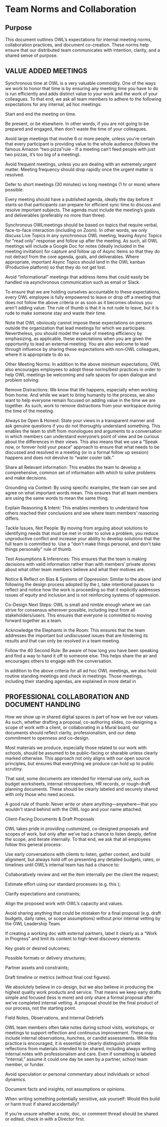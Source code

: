 # Team Norms and Collaboration

## Purpose

This document outlines OWL’s expectations for internal meeting norms, collaboration practices, and document co-creation. These norms help ensure that our distributed team communicates with intention, clarity, and a shared sense of purpose.



## VALUE ADDED MEETINGS


Synchronous time at OWL is a very valuable commodity. One of the ways we work to honor that time is by ensuring any meeting time you have to do is run efficiently and adds distinct value to your work and the work of your colleagues. To that end, we ask all team members to adhere to the following expectations for any internal, ad hoc meetings:

Start and end the meeting on time.

Be present, or be elsewhere. In other words, if you are not going to be prepared and engaged, then don’t waste the time of your colleagues.

Avoid large meetings that involve 6 or more people, unless you're certain that every participant is providing value to the whole audience (follows the famous Amazon “two pizza”rule - If a meeting can’t feed people with just two pizzas, it’s too big of a meeting).

Avoid frequent meetings, unless you are dealing with an extremely urgent matter. Meeting frequency should drop rapidly once the urgent matter is resolved.

Defer to short meetings (30 minutes) vs long meetings (1 hr or more) where possible.

Every meeting should have a published agenda, ideally the day before it starts so that participants can prepare for efficient sync time to discuss and resolve important subjects. The agenda must include the meeting’s goals and deliverables (preferably no more than three).

Synchronous OWLmeetings should be based on topics that require verbal, face-to-face interaction (including on Zoom). In other words, we only discuss Live Topics in any synchronous OWL meeting, leaving Async Topics for “read only” response and follow up after the meeting. As such, all OWL meetings will include a Google Doc for notes (ideally included in the meeting invitation) for capture and follow up of Async Items so that they do not detract from the core agenda, goals, and deliverables. Where appropriate, important Async Topics should land in the OWL kanban (Productive platform) so that they do not get lost.

Avoid “informational” meetings that address items that could easily be handled via asynchronous communication such as email or Slack.

To ensure that we are holding ourselves accountable to these expectations, every OWL employee is fully empowered to leave or drop off a meeting that does not follow the above criteria or as soon as it becomes obvious you aren't adding value. The rule of thumb is that it is not rude to leave, but it is rude to make someone stay and waste their time.

Note that OWL obviously cannot impose these expectations on persons outside the organization that lead meetings for which we participate. Nevertheless, you should model the value of meeting efficiency by emphasizing, as applicable, these expectations when you are given the opportunity to lead an external meeting. You are also welcome to lead through influence by sharing these expectations with non-OWL colleagues, where it is appropriate to do so.

Other Meeting Norms: In addition to the above minimum expectations, OWL also encourages employees to adopt these norms/best practices in order to help OWL meetings be welcoming and safe spaces for open dialogue and problem solving:

Remove Distractions: We know that life happens, especially when working from home. And while we want to bring humanity to the process, we also want to help everyone remain focused on adding value in the time we are together. As such, work to remove distractions from your workspace during the time of the meeting.

Always be Open & Honest: State your views in a transparent manner and ask genuine questions if you do not thoroughly understand something. This enables the team to shift from monologues and arguments to a conversation in which members can understand everyone’s point of view and be curious about the differences in their views. This also means that we use a “Speak now, or forever hold your peace” approach to ensure that what needs to be discussed and resolved in a meeting (or in a formal follow up session) happens and does not devolve to “water cooler talk.”

Share all Relevant Information: This enables the team to develop a comprehensive, common set of information with which to solve problems and make decisions.

Grounding via Context: By using specific examples, the team can see and agree on what important words mean. This ensures that all team members are using the same words to mean the same thing.

Explain Reasoning & Intent: This enables members to understand how others reached their conclusions and see where team members’ reasoning differs.

Tackle Issues, Not People: By moving from arguing about solutions to identifying needs that must be met in order to solve a problem, you reduce unproductive conflict and increase your ability to develop solutions that the full team is committed to. Use a "don't make things personal, and don't take things personally" rule of thumb.

Test Assumptions & Inferences: This ensures that the team is making decisions with valid information rather than with members’ private stories about what other team members believe and what their motives are.

Notice & Reflect on Bias & Systems of Oppression: Similar to the above (and following the design process adopted by the ), take intentional pauses to reflect and notice how the work is proceeding so that it explicitly addresses issues of equity and inclusion and is not reinforcing systems of oppression.

Co-Design Next Steps: OWL is small and nimble enough where we can strive for consensus wherever possible, including input from all stakeholders/users. This ensures that everyone is committed to moving forward together as a team.

Acknowledge the Elephants in the Room: This ensures that the team addresses the important but undiscussed issues that are hindering its results and that can only be resolved in a team meeting.

Follow the 40 Second Rule: Be aware of how long you have been speaking and find a way to hand it off to someone else. This helps share the air and encourages others to engage with the conversation.

In addition to the above criteria for all ad hoc OWL meetings, we also hold routine standing meetings and check in meetings. Those meetings, including their standing agendas, are explained in more detail in


## PROFESSIONAL COLLABORATION AND DOCUMENT HANDLING


How we show up in shared digital spaces is part of how we live our values. As such, whether drafting a proposal, co-authoring slides, co-designing a scope of work with a client, or collaborating in a Mural board, our documents should reflect clarity, professionalism, and our deep commitment to openness and co-design.

Most materials we produce, especially those related to our work with schools, should be assumed to be public-facing or sharable unless clearly marked otherwise. This approach not only aligns with our open source principles, but ensures that everything we produce can hold up to public scrutiny.

That said, some documents are intended for internal use only, such as budget worksheets, internal retrospectives, HR records, or rough-draft planning documents. These should be clearly labeled and securely shared with only those who need access.

A good rule of thumb: Never write or share anything—anywhere—that you wouldn’t stand behind with the OWL logo and your name attached.

Client-Facing Documents & Draft Proposals

OWL takes pride in providing customized, co-designed proposals and scopes of work, but only after we’ve had a chance to listen deeply, define the scope, and iterate internally. To that end, we ask that all employees follow this general process:

Use early conversations with clients to listen, gather context, and build alignment, but always hold off on presenting any detailed budgets, rates, or timelines until OWL’s internal team has had a chance to:

Collaboratively review and vet the item internally per the client the request;

Estimate effort using our standard processes (e.g. this );

Clarify expectations and constraints;

Align the proposed work with OWL’s capacity and values.

Avoid sharing anything that could be mistaken for a final proposal (e.g. draft budgets, daily rates, or scope assumptions) without prior internal vetting by the OWL Leadership Team.

If creating a working doc with external partners, label it clearly as a “Work in Progress” and limit its content to high-level discovery elements:

Key goals or desired outcomes;

Possible formats or delivery structures;

Partner assets and constraints;

Draft timeline or metrics (without final cost figures).

We absolutely believe in co-design, but we also believe in producing the highest quality work products and service. That means we keep early drafts simple and focused (less is more) and only share a formal proposal after we’ve completed internal vetting. A proposal should be the final product of our process, not the starting point.

Field Notes, Observations, and Internal Debriefs

OWL team members often take notes during school visits, workshops, or meetings to support reflection and continuous improvement. These may include internal observations, hunches, or candid assessments. While this practice is encouraged, it is essential to clearly distinguish private reflections from materials intended to be shared, including always writing internal notes with professionalism and care. Even if something is labeled “internal,” assume it could one day be seen by a partner, school team member, or funder.

Avoid speculation or personal commentary about individuals or school dynamics.

Document facts and insights, not assumptions or opinions.

When writing something potentially sensitive, ask yourself: Would this build or harm trust if shared accidentally?

If you’re unsure whether a note, doc, or comment thread should be shared or edited, check in with a Director first.